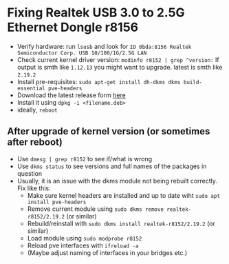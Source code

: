 # Fixing Realtek USB 3.0 to 2.5G Ethernet Dongle r8156

- Verify hardware: run `lsusb` and look for `ID 0bda:8156 Realtek Semiconductor Corp. USB 10/100/1G/2.5G LAN`
- Check current kernel driver version: `modinfo r8152 | grep ^version:`
  If output is smth like `1.12.13` you might want to upgrade. latest is smth like `2.19.2`
- Install pre-requisites:
  `sudo apt-get install dh-dkms dkms build-essential pve-headers`
- Download the latest release form [here](https://github.com/awesometic/realtek-r8152-dkms)
- Install it using `dpkg -i <filename.deb>`
- ideally, `reboot`

## After upgrade of kernel version (or sometimes after reboot)

- Use `dmesg | grep r8152` to see if/what is wrong
- Use `dkms status` to see versions and full names of the packages in question
- Usually, it is an issue with the dkms module not being rebuilt correctly. Fix like this:
  - Make sure kernel headers are installed and up to date wiht `sudo apt install pve-headers`
  - Remove current module using `sudo dkms remove realtek-r8152/2.19.2` (or similar)
  - Rebuild/reinstall with `sudo dkms install realtek-r8152/2.19.2` (or similar)
  - Load module using `sudo modprobe r8152`
  - Reload pve interfaces with `ifreload -a`
  - (Maybe adjust naming of interfaces in your bridges etc.)
